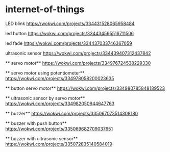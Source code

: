 # internet-of-things

LED blink
https://wokwi.com/projects/334431528065958484

led button
https://wokwi.com/projects/334434595516711506
 
 led fade
 https://wokwi.com/projects/334437033746367059
 
  ultrasonic sensor
  https://wokwi.com/projects/334439407312437842
  
  **  servo motor**
  https://wokwi.com/projects/334976724538229330
  
  **  servo motor using potentiometer**
https://wokwi.com/projects/334978058200023635
  
  **   button servo motor**
  https://wokwi.com/projects/334980785848189523
  
  **  ultrasonic sensor by servo motor**
  https://wokwi.com/projects/334982050944647763
  
  **  buzzer**
  https://wokwi.com/projects/335067073514308180
  
  **   buzzer with push button**
  https://wokwi.com/projects/335069682709037651
  
  **  buzzer with ultrasonic sensor**
  https://wokwi.com/projects/335072835140584019
  
